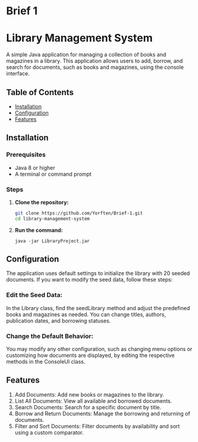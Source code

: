 # Brief 1 
# Library Management System

A simple Java application for managing a collection of books and magazines in a library. This application allows users to add, borrow, and search for documents, such as books and magazines, using the console interface.

## Table of Contents

- [Installation](#installation)
- [Configuration](#configuration)
- [Features](#features)

## Installation

### Prerequisites

- Java 8 or higher
- A terminal or command prompt

### Steps

1. **Clone the repository:**

   ```sh
   git clone https://github.com/Yorften/Brief-1.git
   cd library-management-system

2. **Run the command:**
   ```
   java -jar LibraryProject.jar

## Configuration

The application uses default settings to initialize the library with 20 seeded documents. If you want to modify the seed data, follow these steps:

### Edit the Seed Data:

In the Library class, find the seedLibrary method and adjust the predefined books and magazines as needed. You can change titles, authors, publication dates, and borrowing statuses.

### Change the Default Behavior:

You may modify any other configuration, such as changing menu options or customizing how documents are displayed, by editing the respective methods in the ConsoleUI class.


## Features

1. Add Documents: Add new books or magazines to the library.
2. List All Documents: View all available and borrowed documents.
3. Search Documents: Search for a specific document by title.
4. Borrow and Return Documents: Manage the borrowing and returning of documents.
5. Filter and Sort Documents: Filter documents by availability and sort using a custom comparator.


